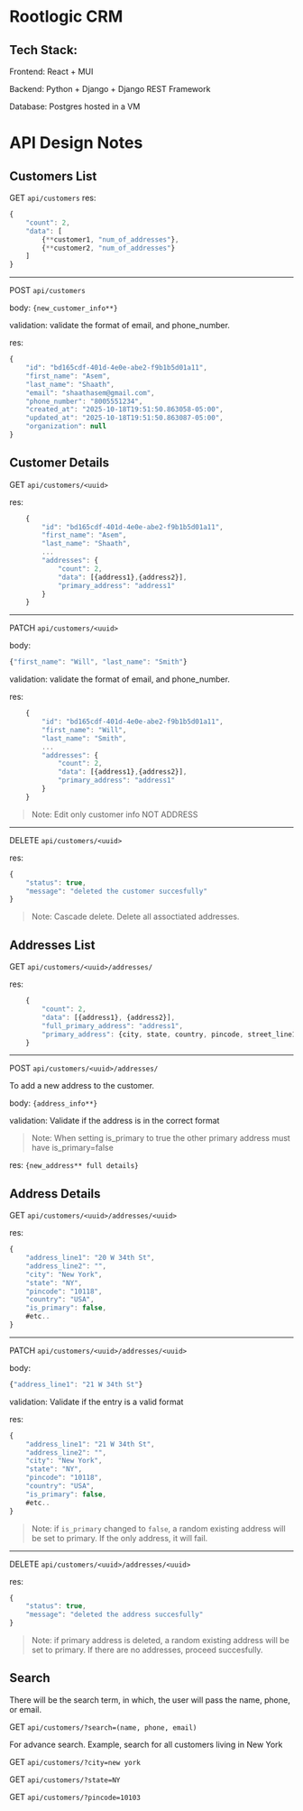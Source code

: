 # Rootlogic CRM

## Tech Stack:
Frontend: React + MUI

Backend: Python + Django + Django REST Framework

Database: Postgres hosted in a VM

# API Design Notes

## Customers List

GET `api/customers`
res: 
```js
{
    "count": 2,
    "data": [
        {**customer1, "num_of_addresses"},
        {**customer2, "num_of_addresses"}
    ]
}
```
---
POST 	`api/customers`

body: `{new_customer_info**}`

validation: validate the format of email, and phone_number. 

res: 
```js
{
    "id": "bd165cdf-401d-4e0e-abe2-f9b1b5d01a11",
    "first_name": "Asem",
    "last_name": "Shaath",
    "email": "shaathasem@gmail.com",
    "phone_number": "8005551234",
    "created_at": "2025-10-18T19:51:50.863058-05:00",
    "updated_at": "2025-10-18T19:51:50.863087-05:00",
    "organization": null
}
```

## Customer Details
GET 	`api/customers/<uuid>`

res:
```js
	{
        "id": "bd165cdf-401d-4e0e-abe2-f9b1b5d01a11",
        "first_name": "Asem",
        "last_name": "Shaath",
        ...
		"addresses": {
			"count": 2,
			"data": [{address1},{address2}],
			"primary_address": "address1"
		}
	}
```
---
PATCH	`api/customers/<uuid>`

body: 
```js
{"first_name": "Will", "last_name": "Smith"}
```

validation: validate the format of email, and phone_number. 

res: 
```js
	{
        "id": "bd165cdf-401d-4e0e-abe2-f9b1b5d01a11",
        "first_name": "Will",
        "last_name": "Smith",
        ...
		"addresses": {
			"count": 2,
			"data": [{address1},{address2}],
			"primary_address": "address1"
		}
	}
```
> Note: Edit only customer info NOT ADDRESS

---
DELETE	`api/customers/<uuid>`

res: 
```js
{
    "status": true,
    "message": "deleted the customer succesfully"
}
```
> Note: Cascade delete. Delete all assoctiated addresses.

## Addresses List
GET		`api/customers/<uuid>/addresses/`

res: 
```js
	{
		"count": 2,
		"data": [{address1}, {address2}],
		"full_primary_address": "address1",
		"primary_address": {city, state, country, pincode, street_line1}
	}
```
---
POST	`api/customers/<uuid>/addresses/`

To add a new address to the customer.

body: `{address_info**}`

validation: Validate if the address is in the correct format

> Note: When setting is_primary to true the other primary address must have is_primary=false 

res: `{new_address** full details}`

## Address Details
GET		`api/customers/<uuid>/addresses/<uuid>`

res:
```js
{
    "address_line1": "20 W 34th St",
    "address_line2": "",
    "city": "New York",
    "state": "NY",
    "pincode": "10118",
    "country": "USA",
    "is_primary": false,
    #etc..
}
```
---
PATCH `api/customers/<uuid>/addresses/<uuid>`

body: 
```js
{"address_line1": "21 W 34th St"}
```
validation: Validate if the entry is a valid format

res:
```js
{
    "address_line1": "21 W 34th St",
    "address_line2": "",
    "city": "New York",
    "state": "NY",
    "pincode": "10118",
    "country": "USA",
    "is_primary": false,
    #etc..
}
```
>Note: if `is_primary` changed to `false`, a random existing address will be set to primary. If the only address, it will fail.
---
DELETE `api/customers/<uuid>/addresses/<uuid>`

res: 
```js
{
    "status": true,
    "message": "deleted the address succesfully"
}
```

>Note: if primary address is deleted, a random existing address will be set to primary. If there are no addresses, proceed succesfully.


## Search
There will be the search term, in which, the user will pass the name, phone, or email. 

GET 	`api/customers/?search=(name, phone, email)`

For advance search. Example, search for all customers living in New York

GET 	`api/customers/?city=new york`

GET 	`api/customers/?state=NY`

GET 	`api/customers/?pincode=10103`
